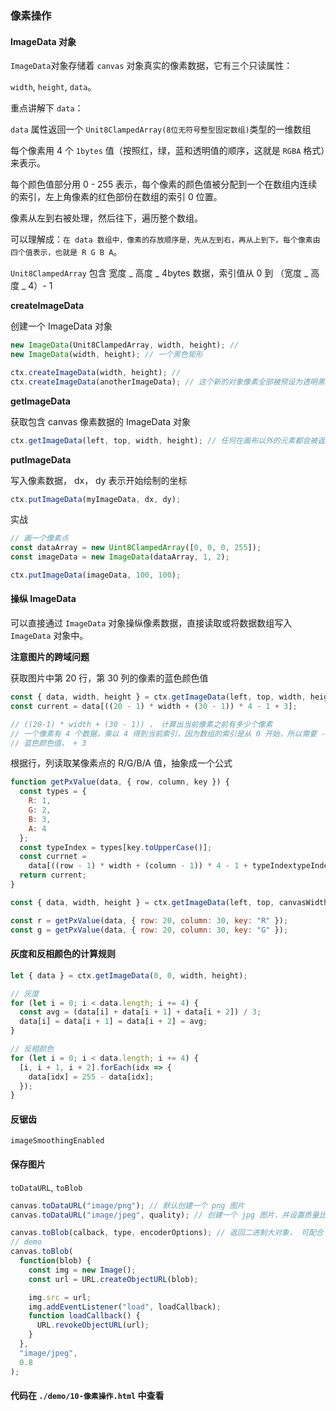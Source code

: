 ### 像素操作

#### ImageData 对象

`ImageData`对象存储着 `canvas` 对象真实的像素数据，它有三个只读属性：

`width`, `height`, `data`。

重点讲解下 `data`：

`data` 属性返回一个 `Unit8ClampedArray(8位无符号整型固定数组)`类型的一维数组

每个像素用 4 个 `1bytes` 值（按照红，绿，蓝和透明值的顺序，这就是 `RGBA` 格式）来表示。

每个颜色值部分用 0 - 255 表示，每个像素的颜色值被分配到一个在数组内连续的索引，左上角像素的红色部份在数组的索引 0 位置。

像素从左到右被处理，然后往下，遍历整个数组。

可以理解成：`在 data 数组中，像素的存放顺序是，先从左到右，再从上到下。每个像素由四个值表示，也就是 R G B A`。

`Unit8ClampedArray` 包含 宽度 _ 高度 _ 4bytes 数据，索引值从 0 到 （宽度 _ 高度 _ 4）- 1

**createImageData**

创建一个 ImageData 对象

```javascript
new ImageData(Unit8ClampedArray, width, height); //
new ImageData(width, height); // 一个黑色矩形

ctx.createImageData(width, height); //
ctx.createImageData(anotherImageData); // 这个新的对象像素全部被预设为透明黑
```

**getImageData**

获取包含 canvas 像素数据的 ImageData 对象

```javascript
ctx.getImageData(left, top, width, height); // 任何在画布以外的元素都会被返回成一个透明黑的ImageData对像
```

**putImageData**

写入像素数据， dx， dy 表示开始绘制的坐标

```javascript
ctx.putImageData(myImageData, dx, dy);
```

实战

```javascript
// 画一个像素点
const dataArray = new Uint8ClampedArray([0, 0, 0, 255]);
const imageData = new ImageData(dataArray, 1, 2);

ctx.putImageData(imageData, 100, 100);
```

#### 操纵 ImageData

可以直接通过 `ImageData` 对象操纵像素数据，直接读取或将数据数组写入 `ImageData` 对象中。

**注意图片的跨域问题**

获取图片中第 20 行，第 30 列的像素的蓝色颜色值

```javascript
const { data, width, height } = ctx.getImageData(left, top, width, height);
const current = data[((20 - 1) * width + (30 - 1)) * 4 - 1 + 3];

// ((20-1) * width + (30 - 1)) ， 计算出当前像素之前有多少个像素
// 一个像素有 4 个数据，乘以 4 得到当前索引，因为数组的索引是从 0 开始，所以需要 -1
// 蓝色颜色值， + 3
```

根据行，列读取某像素点的 R/G/B/A 值，抽象成一个公式

```javascript
function getPxValue(data, { row, column, key }) {
  const types = {
    R: 1,
    G: 2,
    B: 3,
    A: 4
  };
  const typeIndex = types[key.toUpperCase()];
  const currnet =
    data[((row - 1) * width + (column - 1)) * 4 - 1 + typeIndextypeIndex];
  return current;
}

const { data, width, height } = ctx.getImageData(left, top, canvasWidth, canvasHeight);

const r = getPxValue(data, { row: 20, column: 30, key: "R" });
const g = getPxValue(data, { row: 20, column: 30, key: "G" });
```

#### 灰度和反相颜色的计算规则

```javascript
let { data } = ctx.getImageData(0, 0, width, height);

// 灰度
for (let i = 0; i < data.length; i += 4) {
  const avg = (data[i] + data[i + 1] + data[i + 2]) / 3;
  data[i] = data[i + 1] = data[i + 2] = avg;
}

// 反相颜色
for (let i = 0; i < data.length; i += 4) {
  [i, i + 1, i + 2].forEach(idx => {
    data[idx] = 255 - data[idx];
  });
}
```

#### 反锯齿

`imageSmoothingEnabled`

#### 保存图片

`toDataURL`, `toBlob`

```javascript
canvas.toDataURL("image/png"); // 默认创建一个 png 图片
canvas.toDataURL("image/jpeg", quality); // 创建一个 jpg 图片，并设置质量比

canvas.toBlob(calback, type, encoderOptions); // 返回二进制大对象， 可配合 URL.createObjectURL 使用
// demo
canvas.toBlob(
  function(blob) {
    const img = new Image();
    const url = URL.createObjectURL(blob);

    img.src = url;
    img.addEventListener("load", loadCallback);
    function loadCallback() {
      URL.revokeObjectURL(url);
    }
  },
  "image/jpeg",
  0.8
);
```

#### 代码在 `./demo/10-像素操作.html` 中查看
